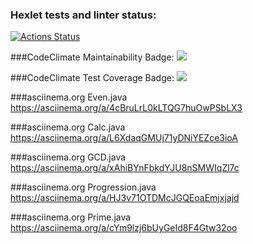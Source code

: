 ### Hexlet tests and linter status:
[![Actions Status](https://github.com/KalendarJr/java-project-61/workflows/hexlet-check/badge.svg)](https://github.com/KalendarJr/java-project-61/actions)

###CodeClimate Maintainability Badge:
<a href="https://codeclimate.com/github/KalendarJr/java-project-61/maintainability"><img src="https://api.codeclimate.com/v1/badges/e74e0870ba18fa9c29e5/maintainability" /></a>

###CodeClimate Test Coverage Badge:
<a href="https://codeclimate.com/github/KalendarJr/java-project-61/test_coverage"><img src="https://api.codeclimate.com/v1/badges/e74e0870ba18fa9c29e5/test_coverage" /></a>

###asciinema.org Even.java
https://asciinema.org/a/4cBruLrL0kLTQG7huOwPSbLX3

###asciinema.org Calc.java
https://asciinema.org/a/L6XdaqGMUj71yDNiYEZce3ioA

###asciinema.org GCD.java
https://asciinema.org/a/xAhiBYnFbkdYJU8nSMWIqZl7c

###asciinema.org Progression.java
https://asciinema.org/a/HJ3v71OTDMcJGQEoaEmjxjajd

###asciinema.org Prime.java
https://asciinema.org/a/cYm9lzj6bUyGeId8F4Gtw32oo
